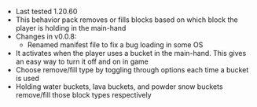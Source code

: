 - Last tested 1.20.60
- This behavior pack removes or fills blocks based on which block the player is holding in the main-hand
- Changes in v0.0.8:
  - Renamed manifest file to fix a bug loading in some OS
- It activates when the player uses a bucket in the main-hand. This gives an easy way to turn it off and on in game
- Choose remove/fill type by toggling through options each time a bucket is used
- Holding water buckets, lava buckets, and powder snow buckets remove/fill those block types respectively
